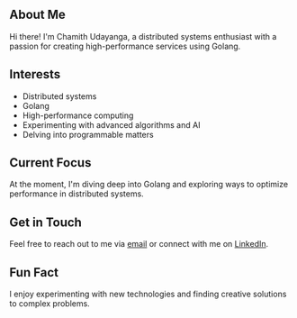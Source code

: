 ## About Me
Hi there! I'm Chamith Udayanga, a distributed systems enthusiast with a passion for creating high-performance services using Golang.

## Interests
- Distributed systems
- Golang
- High-performance computing
- Experimenting with advanced algorithms and AI
- Delving into programmable matters

## Current Focus
At the moment, I'm diving deep into Golang and exploring ways to optimize performance in distributed systems.

## Get in Touch
Feel free to reach out to me via [email](mailto:udayangaac@gmail.com) or connect with me on [LinkedIn](https://www.linkedin.com/in/udayangaac).

## Fun Fact
I enjoy experimenting with new technologies and finding creative solutions to complex problems.
